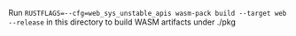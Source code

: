 Run `RUSTFLAGS=--cfg=web_sys_unstable_apis wasm-pack build --target web --release` in this directory
to build WASM artifacts under ./pkg
